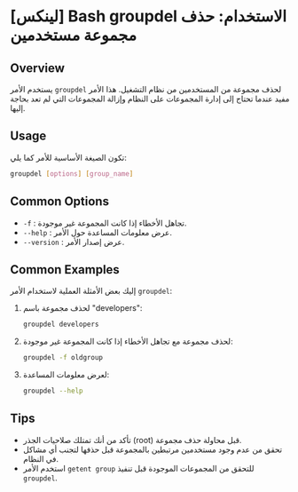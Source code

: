 # [لينكس] Bash groupdel الاستخدام: حذف مجموعة مستخدمين

## Overview
يستخدم الأمر `groupdel` لحذف مجموعة من المستخدمين من نظام التشغيل. هذا الأمر مفيد عندما تحتاج إلى إدارة المجموعات على النظام وإزالة المجموعات التي لم تعد بحاجة إليها.

## Usage
تكون الصيغة الأساسية للأمر كما يلي:

```bash
groupdel [options] [group_name]
```

## Common Options
- `-f` : تجاهل الأخطاء إذا كانت المجموعة غير موجودة.
- `--help` : عرض معلومات المساعدة حول الأمر.
- `--version` : عرض إصدار الأمر.

## Common Examples
إليك بعض الأمثلة العملية لاستخدام الأمر `groupdel`:

1. لحذف مجموعة باسم "developers":
   ```bash
   groupdel developers
   ```

2. لحذف مجموعة مع تجاهل الأخطاء إذا كانت المجموعة غير موجودة:
   ```bash
   groupdel -f oldgroup
   ```

3. لعرض معلومات المساعدة:
   ```bash
   groupdel --help
   ```

## Tips
- تأكد من أنك تمتلك صلاحيات الجذر (root) قبل محاولة حذف مجموعة.
- تحقق من عدم وجود مستخدمين مرتبطين بالمجموعة قبل حذفها لتجنب أي مشاكل في النظام.
- استخدم الأمر `getent group` للتحقق من المجموعات الموجودة قبل تنفيذ `groupdel`.